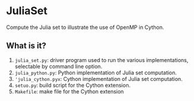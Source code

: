 # JuliaSet
Compute the Julia set to illustrate the use of OpenMP in Cython.

## What is it?
1. `julia_set.py`: driver program used to run the various implementations,
    selectable by command line option.
1. `julia_python.py`: Python implementation of Julia set computation.
1. `'julia_cython.pyx`: Cython implementation of Julia set computation.
1. `setuo.py`: build script for the Cython extension.
1. `Makefile`: make file for the Cython extension
